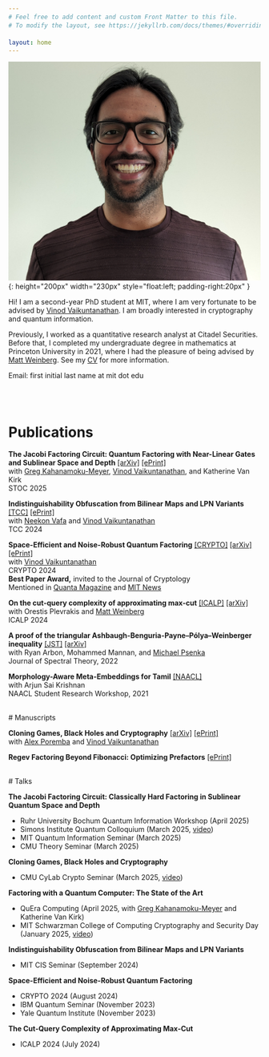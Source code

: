 ```yaml
---
# Feel free to add content and custom Front Matter to this file.
# To modify the layout, see https://jekyllrb.com/docs/themes/#overriding-theme-defaults

layout: home
---
```


![headshot](assets/headshot.jpg){: height="200px" width="230px" style="float:left; padding-right:20px" }

Hi! I am a second-year PhD student at MIT, where I am very fortunate to be advised by [Vinod Vaikuntanathan](https://people.csail.mit.edu/vinodv). I am broadly interested in cryptography and quantum information.

Previously, I worked as a quantitative research analyst at Citadel Securities. Before that, I completed my undergraduate degree in mathematics at Princeton University in 2021, where I had the pleasure of being advised by [Matt Weinberg](https://www.cs.princeton.edu/~smattw/). See my [CV](CV.markdown) for more information.

Email: first initial last name at mit dot edu

<br/><br/>
# Publications

**The Jacobi Factoring Circuit: Quantum Factoring with Near-Linear Gates and Sublinear Space and Depth** [[arXiv]](https://arxiv.org/abs/2412.12558) [[ePrint]](https://eprint.iacr.org/2024/2034)<br/>
with [Greg Kahanamoku-Meyer](https://gregkm.me/), [Vinod Vaikuntanathan](https://people.csail.mit.edu/vinodv), and Katherine Van Kirk<br/>
STOC 2025<br/>

**Indistinguishability Obfuscation from Bilinear Maps and LPN Variants** [[TCC]](https://link.springer.com/chapter/10.1007/978-3-031-78023-3_1) [[ePrint]](https://eprint.iacr.org/2024/856)<br/>
with [Neekon Vafa](https://neekonvafa.com/) and [Vinod Vaikuntanathan](https://people.csail.mit.edu/vinodv)<br/>
TCC 2024<br/>

**Space-Efficient and Noise-Robust Quantum Factoring** [[CRYPTO]](https://link.springer.com/chapter/10.1007/978-3-031-68391-6_4) [[arXiv]](https://arxiv.org/abs/2310.00899) [[ePrint]](https://eprint.iacr.org/2023/1501)<br/>
with [Vinod Vaikuntanathan](https://people.csail.mit.edu/vinodv)<br/>
CRYPTO 2024<br/>
**Best Paper Award,** invited to the Journal of Cryptology<br/>
Mentioned in [Quanta Magazine](https://www.quantamagazine.org/thirty-years-later-a-speed-boost-for-quantum-factoring-20231017/) and [MIT News](https://news.mit.edu/2024/toward-code-breaking-quantum-computer-0823)<br/>

**On the cut-query complexity of approximating max-cut** [[ICALP]](https://drops.dagstuhl.de/entities/document/10.4230/LIPIcs.ICALP.2024.115) [[arXiv]](https://arxiv.org/abs/2211.04506)<br/>
with Orestis Plevrakis and [Matt Weinberg](https://www.cs.princeton.edu/~smattw/)<br/>
ICALP 2024<br/>

**A proof of the triangular Ashbaugh-Benguria-Payne–Pólya–Weinberger inequality** [[JST]](https://ems.press/journals/jst/articles/7525210) [[arXiv]](https://arxiv.org/abs/2009.00927) <br/>
with Ryan Arbon, Mohammed Mannan, and [Michael Psenka](https://www.michaelpsenka.io/)<br/>
Journal of Spectral Theory, 2022<br/>

**Morphology-Aware Meta-Embeddings for Tamil** [[NAACL]](https://aclanthology.org/2021.naacl-srw.13/)<br/>
with Arjun Sai Krishnan<br/>
NAACL Student Research Workshop, 2021<br/>

<br/>
# Manuscripts

**Cloning Games, Black Holes and Cryptography** [[arXiv]](https://arxiv.org/abs/2411.04730) [[ePrint]](https://eprint.iacr.org/2024/1826)<br/>
with [Alex Poremba](https://www.mit.edu/~poremba/) and [Vinod Vaikuntanathan](https://people.csail.mit.edu/vinodv)<br/>

**Regev Factoring Beyond Fibonacci: Optimizing Prefactors** [[ePrint]](https://eprint.iacr.org/2024/636)<br/>

<br/>
# Talks

**The Jacobi Factoring Circuit: Classically Hard Factoring in Sublinear Quantum Space and Depth**
- Ruhr University Bochum Quantum Information Workshop (April 2025)
- Simons Institute Quantum Colloquium (March 2025, [video](https://www.youtube.com/watch?v=TA32tEow2Ug&list=PLgKuh-lKre11rEOFaO62MJCzBXfjZSDqA&index=1&ab_channel=SimonsInstitute))
- MIT Quantum Information Seminar (March 2025)
- CMU Theory Seminar (March 2025)

**Cloning Games, Black Holes and Cryptography**
- CMU CyLab Crypto Seminar (March 2025, [video](https://youtu.be/-T_9OLcJ9a8))

**Factoring with a Quantum Computer: The State of the Art**
- QuEra Computing (April 2025, with [Greg Kahanamoku-Meyer](https://gregkm.me/) and Katherine Van Kirk)
- MIT Schwarzman College of Computing Cryptography and Security Day (January 2025, [video](https://www.youtube.com/watch?v=TVev-BYtPX8&ab_channel=MITSchwarzmanCollegeofComputing))

**Indistinguishability Obfuscation from Bilinear Maps and LPN Variants**
- MIT CIS Seminar (September 2024)

**Space-Efficient and Noise-Robust Quantum Factoring**
- CRYPTO 2024 (August 2024)
- IBM Quantum Seminar (November 2023)
- Yale Quantum Institute (November 2023)

**The Cut-Query Complexity of Approximating Max-Cut**
- ICALP 2024 (July 2024)